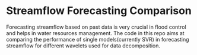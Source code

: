 # Streamflow Forecasting Comparison

Forecasting streamflow based on past data is very crucial in flood control and helps in water resources management. The code in this repo 
aims at comparing the performance of single models(currently SVR) in forecasting streamflow for different wavelets used for data
decomposition. 
